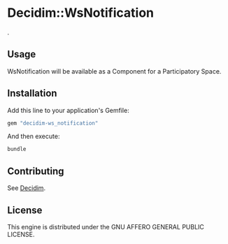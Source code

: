 # Decidim::WsNotification

.

## Usage

WsNotification will be available as a Component for a Participatory
Space.

## Installation

Add this line to your application's Gemfile:

```ruby
gem "decidim-ws_notification"
```

And then execute:

```bash
bundle
```

## Contributing

See [Decidim](https://github.com/decidim/decidim).

## License

This engine is distributed under the GNU AFFERO GENERAL PUBLIC LICENSE.
